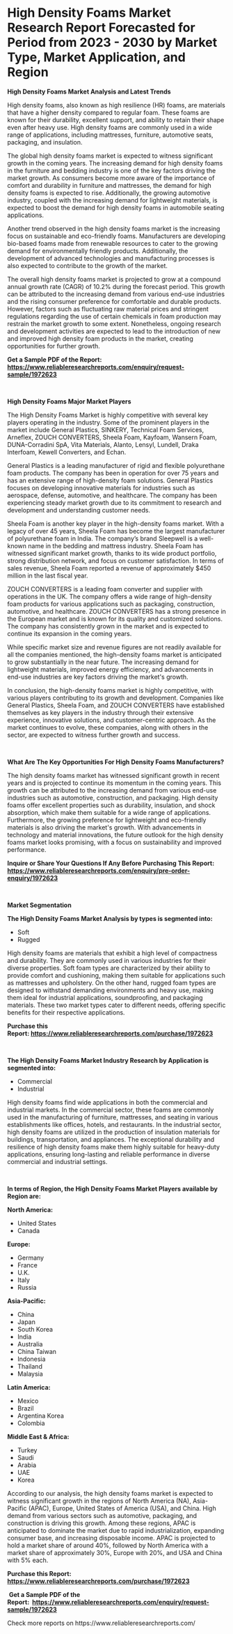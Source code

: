 <p><h1>High Density Foams Market Research Report Forecasted for Period from 2023 -  2030 by Market Type, Market Application, and Region</h1></p><p><strong>High Density Foams Market Analysis and Latest Trends</strong></p>
<p><p>High density foams, also known as high resilience (HR) foams, are materials that have a higher density compared to regular foam. These foams are known for their durability, excellent support, and ability to retain their shape even after heavy use. High density foams are commonly used in a wide range of applications, including mattresses, furniture, automotive seats, packaging, and insulation.</p><p>The global high density foams market is expected to witness significant growth in the coming years. The increasing demand for high density foams in the furniture and bedding industry is one of the key factors driving the market growth. As consumers become more aware of the importance of comfort and durability in furniture and mattresses, the demand for high density foams is expected to rise. Additionally, the growing automotive industry, coupled with the increasing demand for lightweight materials, is expected to boost the demand for high density foams in automobile seating applications.</p><p>Another trend observed in the high density foams market is the increasing focus on sustainable and eco-friendly foams. Manufacturers are developing bio-based foams made from renewable resources to cater to the growing demand for environmentally friendly products. Additionally, the development of advanced technologies and manufacturing processes is also expected to contribute to the growth of the market.</p><p>The overall high density foams market is projected to grow at a compound annual growth rate (CAGR) of 10.2% during the forecast period. This growth can be attributed to the increasing demand from various end-use industries and the rising consumer preference for comfortable and durable products. However, factors such as fluctuating raw material prices and stringent regulations regarding the use of certain chemicals in foam production may restrain the market growth to some extent. Nonetheless, ongoing research and development activities are expected to lead to the introduction of new and improved high density foam products in the market, creating opportunities for further growth.</p></p>
<p><strong>Get a Sample PDF of the Report:&nbsp; <a href="https://www.reliableresearchreports.com/enquiry/request-sample/1972623">https://www.reliableresearchreports.com/enquiry/request-sample/1972623</a></strong></p>
<p>&nbsp;</p>
<p><strong>High Density Foams Major Market Players</strong></p>
<p><p>The High Density Foams Market is highly competitive with several key players operating in the industry. Some of the prominent players in the market include General Plastics, SINKERY, Technical Foam Services, Arneflex, ZOUCH CONVERTERS, Sheela Foam, Kayfoam, Wansern Foam, DUNA-Corradini SpA, Vita Materials, Alanto, Lensyl, Lundell, Draka Interfoam, Kewell Converters, and Echan.</p><p>General Plastics is a leading manufacturer of rigid and flexible polyurethane foam products. The company has been in operation for over 75 years and has an extensive range of high-density foam solutions. General Plastics focuses on developing innovative materials for industries such as aerospace, defense, automotive, and healthcare. The company has been experiencing steady market growth due to its commitment to research and development and understanding customer needs.</p><p>Sheela Foam is another key player in the high-density foams market. With a legacy of over 45 years, Sheela Foam has become the largest manufacturer of polyurethane foam in India. The company’s brand Sleepwell is a well-known name in the bedding and mattress industry. Sheela Foam has witnessed significant market growth, thanks to its wide product portfolio, strong distribution network, and focus on customer satisfaction. In terms of sales revenue, Sheela Foam reported a revenue of approximately $450 million in the last fiscal year.</p><p>ZOUCH CONVERTERS is a leading foam converter and supplier with operations in the UK. The company offers a wide range of high-density foam products for various applications such as packaging, construction, automotive, and healthcare. ZOUCH CONVERTERS has a strong presence in the European market and is known for its quality and customized solutions. The company has consistently grown in the market and is expected to continue its expansion in the coming years.</p><p>While specific market size and revenue figures are not readily available for all the companies mentioned, the high-density foams market is anticipated to grow substantially in the near future. The increasing demand for lightweight materials, improved energy efficiency, and advancements in end-use industries are key factors driving the market's growth.</p><p>In conclusion, the high-density foams market is highly competitive, with various players contributing to its growth and development. Companies like General Plastics, Sheela Foam, and ZOUCH CONVERTERS have established themselves as key players in the industry through their extensive experience, innovative solutions, and customer-centric approach. As the market continues to evolve, these companies, along with others in the sector, are expected to witness further growth and success.</p></p>
<p>&nbsp;</p>
<p><strong>What Are The Key Opportunities For High Density Foams Manufacturers?</strong></p>
<p><p>The high density foams market has witnessed significant growth in recent years and is projected to continue its momentum in the coming years. This growth can be attributed to the increasing demand from various end-use industries such as automotive, construction, and packaging. High density foams offer excellent properties such as durability, insulation, and shock absorption, which make them suitable for a wide range of applications. Furthermore, the growing preference for lightweight and eco-friendly materials is also driving the market's growth. With advancements in technology and material innovations, the future outlook for the high density foams market looks promising, with a focus on sustainability and improved performance.</p></p>
<p><strong>Inquire or Share Your Questions If Any Before Purchasing This Report: <a href="https://www.reliableresearchreports.com/enquiry/pre-order-enquiry/1972623">https://www.reliableresearchreports.com/enquiry/pre-order-enquiry/1972623</a></strong></p>
<p>&nbsp;</p>
<p><strong>Market Segmentation</strong></p>
<p><strong>The High Density Foams Market Analysis by types is segmented into:</strong></p>
<p><ul><li>Soft</li><li>Rugged</li></ul></p>
<p><p>High density foams are materials that exhibit a high level of compactness and durability. They are commonly used in various industries for their diverse properties. Soft foam types are characterized by their ability to provide comfort and cushioning, making them suitable for applications such as mattresses and upholstery. On the other hand, rugged foam types are designed to withstand demanding environments and heavy use, making them ideal for industrial applications, soundproofing, and packaging materials. These two market types cater to different needs, offering specific benefits for their respective applications.</p></p>
<p><strong>Purchase this Report:&nbsp;<a href="https://www.reliableresearchreports.com/purchase/1972623">https://www.reliableresearchreports.com/purchase/1972623</a></strong></p>
<p>&nbsp;</p>
<p><strong>The High Density Foams Market Industry Research by Application is segmented into:</strong></p>
<p><ul><li>Commercial</li><li>Industrial</li></ul></p>
<p><p>High density foams find wide applications in both the commercial and industrial markets. In the commercial sector, these foams are commonly used in the manufacturing of furniture, mattresses, and seating in various establishments like offices, hotels, and restaurants. In the industrial sector, high density foams are utilized in the production of insulation materials for buildings, transportation, and appliances. The exceptional durability and resilience of high density foams make them highly suitable for heavy-duty applications, ensuring long-lasting and reliable performance in diverse commercial and industrial settings.</p></p>
<p>&nbsp;</p>
<p><strong>In terms of Region, the High Density Foams Market Players available by Region are:</strong></p>
<p>
    <p> <strong> North America: </strong>
        <ul>
            <li>United States</li>
            <li>Canada</li>
        </ul>
        </p> 
    <p> <strong> Europe: </strong>
        <ul>
            <li>Germany</li>
            <li>France</li>
            <li>U.K.</li>
            <li>Italy</li>
            <li>Russia</li>
        </ul>
        </p> 
    <p> <strong> Asia-Pacific: </strong>
        <ul>
            <li>China</li>
            <li>Japan</li>
            <li>South Korea</li>
            <li>India</li>
            <li>Australia</li>
            <li>China Taiwan</li>
            <li>Indonesia</li>
            <li>Thailand</li>
            <li>Malaysia</li>
        </ul>
        </p> 
    <p> <strong> Latin America: </strong>
        <ul>
            <li>Mexico</li>
            <li>Brazil</li>
            <li>Argentina Korea</li>
            <li>Colombia</li>
        </ul>
        </p> 
    <p> <strong> Middle East & Africa: </strong>
        <ul>
            <li>Turkey</li>
            <li>Saudi</li>
            <li>Arabia</li>
            <li>UAE</li>
            <li>Korea</li>
        </ul>
    </p>
    </p>
<p><p>According to our analysis, the high density foams market is expected to witness significant growth in the regions of North America (NA), Asia-Pacific (APAC), Europe, United States of America (USA), and China. High demand from various sectors such as automotive, packaging, and construction is driving this growth. Among these regions, APAC is anticipated to dominate the market due to rapid industrialization, expanding consumer base, and increasing disposable income. APAC is projected to hold a market share of around 40%, followed by North America with a market share of approximately 30%, Europe with 20%, and USA and China with 5% each.</p></p>
<p><strong>Purchase this Report: <a href="https://www.reliableresearchreports.com/purchase/1972623">https://www.reliableresearchreports.com/purchase/1972623</a></strong></p>
<p>&nbsp;<strong>Get a Sample PDF of the Report:&nbsp;&nbsp;<a href="https://www.reliableresearchreports.com/enquiry/request-sample/1972623">https://www.reliableresearchreports.com/enquiry/request-sample/1972623</a></strong></p>
<p><strong></strong></p>
<p>Check more reports on https://www.reliableresearchreports.com/</p>